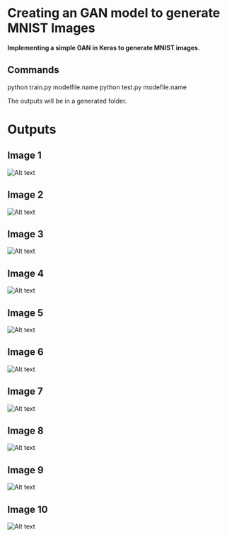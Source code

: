 # **Creating an GAN model to generate MNIST Images**

**Implementing a simple GAN in Keras to generate MNIST images.**
## Commands
python train.py modelfile.name
python test.py modefile.name

The outputs will be in a generated folder.

# **Outputs**
## Image 1
![Alt text](assets/500epc_generated_plot_e040.png?raw=true "Image 1")

## Image 2
![Alt text](assets/500epc_generated_plot_e041.png?raw=true "Image 2")

## Image 3
![Alt text](assets/500epc_generated_plot_e042.png?raw=true "Image 3")

## Image 4
![Alt text](assets/500epc_generated_plot_e043.png?raw=true "Image 4")

## Image 5
![Alt text](assets/500epc_generated_plot_e044.png?raw=true "Image 5")

## Image 6
![Alt text](assets/500epc_generated_plot_e045.png?raw=true "Image 6")

## Image 7
![Alt text](assets/500epc_generated_plot_e046.png?raw=true "Image 7")

## Image 8
![Alt text](assets/500epc_generated_plot_e047.png?raw=true "Image 8")

## Image 9
![Alt text](assets/500epc_generated_plot_e048.png?raw=true "Image 9")

## Image 10
![Alt text](assets/500epc_generated_plot_e049.png?raw=true "Image 10")
